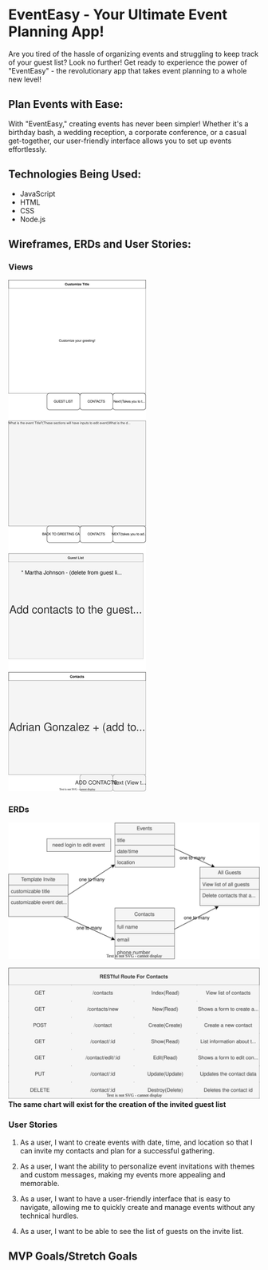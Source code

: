 # EventEasy - Your Ultimate Event Planning App! 

Are you tired of the hassle of organizing events and struggling to keep track of your guest list? Look no further! Get ready to experience the power of "EventEasy" - the revolutionary app that takes event planning to a whole new level!

## Plan Events with Ease:
With "EventEasy," creating events has never been simpler! Whether it's a birthday bash, a wedding reception, a corporate conference, or a casual get-together, our user-friendly interface allows you to set up events effortlessly.

## Technologies Being Used:
* JavaScript
* HTML
* CSS
* Node.js

## Wireframes, ERDs and User Stories:

### Views
![inviteCard](inviteCard.drawio.svg)


### ERDs
![erd](erd.drawio.svg)

![restfulRoute](restfulRoute.drawio.svg) <br>
<strong> The same chart will exist for the creation of the invited guest list </strong>

### User Stories
1. As a user, I want to create events with date, time, and location so that I can invite my contacts and plan for a successful gathering.

2. As a user, I want the ability to personalize event invitations with themes and custom messages, making my events more appealing and memorable.

3. As a user, I want to have a user-friendly interface that is easy to navigate, allowing me to quickly create and manage events without any technical hurdles.

4. As a user, I want to be able to see the list of guests on the invite list.
## MVP Goals/Stretch Goals

